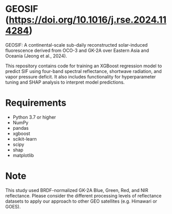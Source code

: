# GEOSIF (https://doi.org/10.1016/j.rse.2024.114284)
GEOSIF: A continental-scale sub-daily reconstructed solar-induced fluorescence derived from OCO-3 and GK-2A over Eastern Asia and Oceania (Jeong et al., 2024).

This repository contains code for training an XGBoost regression model to predict SIF using four-band spectral reflectance, shortwave radiation, and vapor pressure deficit. 
It also includes functionality for hyperparameter tuning and SHAP analysis to interpret model predictions.

# Requirements

- Python 3.7 or higher
- NumPy
- pandas
- xgboost
- scikit-learn
- scipy
- shap
- matplotlib

# Note
This study used BRDF-normalized GK-2A Blue, Green, Red, and NIR reflectance. Please consider the different processing levels of reflectance datasets to apply our approach to other GEO satellites (e.g. Himawari or GOES).

